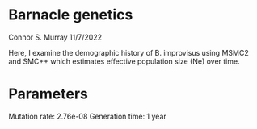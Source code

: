 # Barnacle genetics
Connor S. Murray
11/7/2022

Here, I examine the demographic history of B. improvisus using MSMC2 and SMC++ which estimates effective population size (Ne) over time.

# Parameters
Mutation rate: 2.76e-08
Generation time: 1 year

